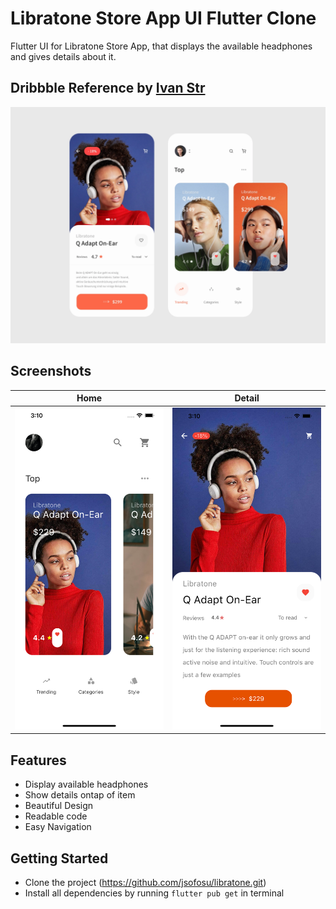 # Libratone Store App UI Flutter Clone
Flutter UI for Libratone Store App, that displays the available headphones and gives details about it.

## Dribbble Reference by [Ivan Str](https://dribbble.com/istr)

![About](https://github.com/jsofosu/LibratoneUI/blob/master/UI%20Reference.png)

## Screenshots

Home  | Detail
----- | ----------
![Home](/screenshots/home.png) | ![Detail](/screenshots/detail.png)

## Features
* Display available headphones 
* Show details ontap of item
* Beautiful Design
* Readable code
* Easy Navigation

## Getting Started 
* Clone the project (https://github.com/jsofosu/libratone.git)
* Install all dependencies by running `flutter pub get` in terminal


